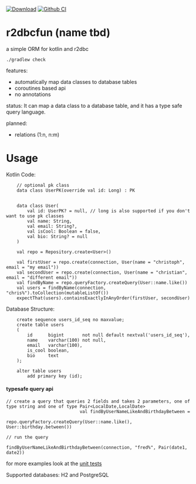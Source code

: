 [![Download](https://api.bintray.com/packages/christophsturm/maven/r2dbcfun/images/download.svg)](https://bintray.com/christophsturm/maven/r2dbcfun/_latestVersion)
[![Github CI](https://github.com/christophsturm/r2dbcfun/workflows/CI/badge.svg)](https://github.com/christophsturm/r2dbcfun/actions)

# r2dbcfun (name tbd)
a simple ORM for kotlin and r2dbc

`./gradlew check` 

features:
* automatically map data classes to database tables
* coroutines based api
* no annotations

status:
It can map a data class to a database table, and it has a type safe query language. 

planned: 
* relations (1:n, n:m)

# Usage
Kotlin Code:
```
    // optional pk class
    data class UserPK(override val id: Long) : PK
    
    
    data class User(
        val id: UserPK? = null, // long is also supported if you don't want to use pk classes
        val name: String,
        val email: String?,
        val isCool: Boolean = false,
        val bio: String? = null
    )

    val repo = Repository.create<User>()

    val firstUser = repo.create(connection, User(name = "christoph", email = "my email"))
    val secondUser = repo.create(connection, User(name = "christian", email = "different email"))
    val findByName = repo.queryFactory.createQuery(User::name.like())
    val users = findByName(connection, "chris%").toCollection(mutableListOf())
    expectThat(users).containsExactlyInAnyOrder(firstUser, secondUser)
```

Database Structure:
```
    create sequence users_id_seq no maxvalue;
    create table users
    (
        id      bigint       not null default nextval('users_id_seq'),
        name    varchar(100) not null,
        email   varchar(100),
        is_cool boolean,
        bio     text
    );
    
    alter table users
        add primary key (id);
```

#### typesafe query api
```
// create a query that queries 2 fields and takes 2 parameters, one of type string and one of type Pair<LocalDate,LocalDate>
                            val findByUserNameLikeAndBirthdayBetween =
                                repo.queryFactory.createQuery(User::name.like(), User::birthday.between())

// run the query
                                findByUserNameLikeAndBirthdayBetween(connection, "fred%", Pair(date1, date2))
```

for more examples look at the [unit tests](src/test/kotlin/r2dbcfun/RepositoryTest.kt)

Supported databases: H2 and PostgreSQL
